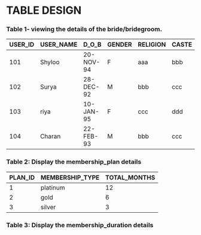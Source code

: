 # TABLE DESIGN

### Table 1- viewing the details of the bride/bridegroom.

| USER_ID | USER_NAME | D_O_B              | GENDER | RELIGION | CASTE | COUNTRY   | MOB_NO     | HEIGHT | EDUCATION | REGISTERD_DATE |
|---------|-----------|--------------------|--------|----------|-------|-----------|------------|--------|-----------|----------------|
| 101     | Shyloo    | 20-NOV-94          | F      | aaa      | bbb   | India     | 9876543211 | 5.5    | BE(CSE)   | 31-DEC-19      |
| 102     | Surya     | 28-DEC-92          | M      | bbb      | ccc   | Australia | 8763452983 | 5.9    | BSC(CS)   | 31-DEC-19      |
| 103     | riya      | 10-JAN-95          | F      | ccc      | ddd   | India     | 9654311654 | 5.2    | BSC(CS)   | 31-DEC-19      |
| 104     | Charan    | 22-FEB-93          | M      | bbb      | ccc   | India     | 8885555754 | 6.1    | MBA       | 31-DEC-19      |

### Table 2: Display the membership_plan details

| PLAN_ID | MEMBERSHIP_TYPE | TOTAL_MONTHS |
|---------|-----------------|--------------|
| 1       | platinum        | 12           |
| 2       | gold            | 6            |
| 3       | silver          | 3            |

### Table 3: Display the membership_duration details

